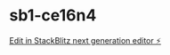 # sb1-ce16n4

[Edit in StackBlitz next generation editor ⚡️](https://stackblitz.com/~/github.com/freudix/sb1-ce16n4)